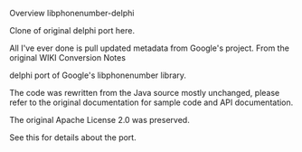 Overview
libphonenumber-delphi

Clone of original delphi port here.

All I've ever done is pull updated metadata from Google's project.
From the original WIKI
Conversion Notes

delphi port of Google's libphonenumber library.

The code was rewritten from the Java source mostly unchanged, please refer to the original documentation for sample code and API documentation.

The original Apache License 2.0 was preserved.

See this for details about the port.